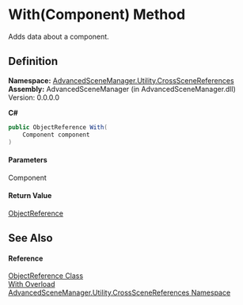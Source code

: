# With(Component) Method

Adds data about a component.

## Definition

**Namespace:** [AdvancedSceneManager.Utility.CrossSceneReferences](N_AdvancedSceneManager_Utility_CrossSceneReferences.md)\
**Assembly:** AdvancedSceneManager (in AdvancedSceneManager.dll) Version: 0.0.0.0

**C#**

```c#
public ObjectReference With(
	Component component
)
```

#### Parameters

&#x20; Component&#x20;

#### Return Value

[ObjectReference](T_AdvancedSceneManager_Utility_CrossSceneReferences_ObjectReference.md)

## See Also

#### Reference

[ObjectReference Class](T_AdvancedSceneManager_Utility_CrossSceneReferences_ObjectReference.md)\
[With Overload](Overload_AdvancedSceneManager_Utility_CrossSceneReferences_ObjectReference_With.md)\
[AdvancedSceneManager.Utility.CrossSceneReferences Namespace](N_AdvancedSceneManager_Utility_CrossSceneReferences.md)
